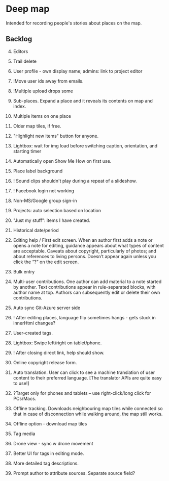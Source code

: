 # Deep map

Intended for recording people's stories about places on the map.

## Backlog
4. Editors
5. Trail delete
4. User profile - own display name; admins: link to project editor
5. !Move user ids away from emails.
2. !Multiple upload drops some
2. Sub-places. Expand a place and it reveals its contents on map and index.
13. Multiple items on one place
2. Older map tiles, if free.

8. "Highlight new items" button for anyone.
1. Lightbox: wait for img load before switching caption, orientation, and starting timer

17. Automatically open Show Me How on first use.
1. Place label background

14. ! Sound clips shouldn't play during a repeat of a slideshow.
18.	! Facebook login not working
1. Non-MS/Google group sign-in
3. Projects: auto selection based on location
19. "Just my stuff": items I have created.
13. Historical date/period
17.	Editing help / First edit screen. When an author first adds a note or opens a note for editing, guidance appears about what types of content are acceptable. Caveats about copyright, particularly of photos; and about references to living persons. Doesn’t appear again unless you click the “?” on the edit screen.
1. Bulk entry

24.	Multi-user contributions. One author can add material to a note started by another. Text contributions appear in rule-separated blocks, with author name at top. Authors can subsequently edit or delete their own contributions. 
14.	Auto sync Git-Azure server side
14. ! After editing places, language flip sometimes hangs - gets stuck in innerHtml changes?
14. User-created tags.

16.	Lightbox: Swipe left/right on tablet/phone.
17. ! After closing direct link, help should show.
10. Online copyright release form.
21.	Auto translation. User can click to see a machine translation of user content to their preferred language. [The translator APIs are quite easy to use!]
27.	?Target only for phones and tablets – use right-click/long click for PCs/Macs.
31.	Offline tracking. Downloads neighbouring map tiles while connected so that in case of disconnection while walking around, the map still works.
35. Offline option - download map tiles
36. Tag media
37. Drone view - sync w drone movement
41. Better UI for tags in editing mode.
44. More detailed tag descriptions.
25.	Prompt author to attribute sources. Separate source field? 
